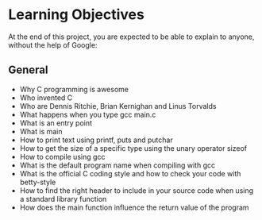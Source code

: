 # Learning Objectives
At the end of this project, you are expected to be able to explain to anyone, without the help of Google:
## General


   * Why C programming is awesome
   * Who invented C
   * Who are Dennis Ritchie, Brian Kernighan and Linus Torvalds
   * What happens when you type gcc main.c
   * What is an entry point
   * What is main
   * How to print text using printf, puts and putchar
   * How to get the size of a specific type using the unary operator sizeof
   * How to compile using gcc
   * What is the default program name when compiling with gcc
   * What is the official C coding style and how to check your code with betty-style
   * How to find the right header to include in your source code when using a standard library function
   * How does the main function influence the return value of the program
